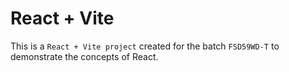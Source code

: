 # React + Vite

This is a `React + Vite project` created for the batch `FSD59WD-T` to demonstrate the concepts of React.